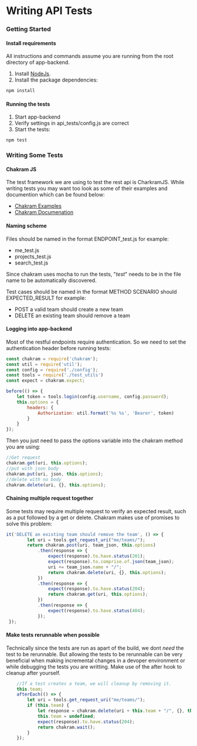 # Writing API Tests



### Getting Started
#### Install requirements
All instructions and commands assume you are running from the root directory of app-backend.

1. Install [NodeJs](https://nodejs.org/en/).
2. Install the package dependencies:
```bash
npm install
```
#### Running the tests


1. Start app-backend
2. Verify settings in api_tests/config.js are correct
3. Start the tests: 
```bash
npm test
```


### Writing Some Tests

#### Chakram JS
The test framework we are using to test the rest api is CharkramJS. While writing tests you may want too look as some of their examples and documention which can be found below:
* [Chakram Examples](http://dareid.github.io/chakram/example/spotify/)
* [Chakram Documenation](http://dareid.github.io/chakram/jsdoc/index.html)


#### Naming scheme
Files should be named in the format ENDPOINT_test.js for example:
* me_test.js
* projects_test.js
* search_test.js

Since chakram uses mocha to run the tests, "*test*" needs to be in the file name to be automatically discovered.

Test cases should be named in the format METHOD SCENARIO should EXPECTED_RESULT for example:
* POST a valid team should create a new team
* DELETE an existing team should remove a team

#### Logging into app-backend
Most of the restful endpoints require authentication. So we need to set the authentication header before running tests:

```javascript
const chakram = require('chakram');
const util = require('util');
const config = require('./config');
const tools = require('./test_utils')
const expect = chakram.expect;

before(() => {
    let token = tools.login(config.username, config.password);
    this.options = {
        headers: {
            Authorization: util.format('%s %s', 'Bearer', token)
        }
    }
});
```

Then you just need to pass the options variable into the chakram method you are using:
```javascript
//Get request
chakram.get(uri, this.options);
//put with json body
chakram.put(uri, json, this.options);
//delete with no body
chakram.delete(uri, {}, this.options);
```

#### Chaining multiple request together
Some tests may require multiple request to verify an expected result, such as a put followed by a get or delete. Chakram makes use of promises to solve this problem:

```javascript
it('DELETE an existing team should remove the team', () => {
        let uri = tools.get_request_uri("me/teams/");
        return chakram.post(uri, team_json, this.options)
            .then(response => {
                expect(response).to.have.status(201);
                expect(response).to.comprise.of.json(team_json);
                uri += team_json.name + "/";
                return chakram.delete(uri, {}, this.options);
            })
            .then(response => {
                expect(response).to.have.status(204);
                return chakram.get(uri, this.options);
            })
            .then(response => {
                expect(response).to.have.status(404);
            });
 });
```

#### Make tests rerunnable when possible
Technically since the tests are run as apart of the build, we dont *need* the test to be rerunnable. But allowing the tests to be rerunnable can be very beneficial when making incremental changes in a devoper environment or while debugging the tests you are writting. Make use of the after hook to cleanup after yourself.
```javascript
	//If a test creates a team, we will cleanup by removing it.
    this.team;
    afterEach(() => {
        let uri = tools.get_request_uri("me/teams/");
        if (this.team) {
            let response = chakram.delete(uri + this.team + "/", {}, this.options)
            this.team = undefined;
            expect(response).to.have.status(204);
            return chakram.wait();
        }
    });
```